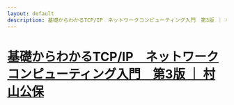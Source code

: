 ```yaml
---
layout: default
description: 基礎からわかるTCP/IP　ネットワークコンピューティング入門　第3版 ｜ 村山公保
---
```


# [基礎からわかるTCP/IP　ネットワークコンピューティング入門　第3版 ｜ 村山公保](https://www.amazon.co.jp/gp/product/B00U7A661U/ref=oh_aui_d_detailpage_o00_?ie=UTF8&psc=1)


